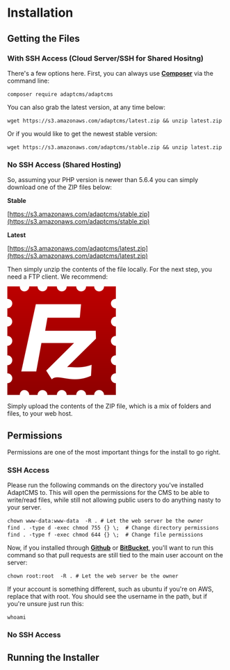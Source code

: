 # Installation

## Getting the Files

### With SSH Access \(Cloud Server/SSH for Shared Hositng\)

There's a few options here. First, you can always use [**Composer**](https://getcomposer.org/download/) via the command line:

```
composer require adaptcms/adaptcms
```

You can also grab the latest version, at any time below:

```
wget https://s3.amazonaws.com/adaptcms/latest.zip && unzip latest.zip
```

Or if you would like to get the newest stable version:

```
wget https://s3.amazonaws.com/adaptcms/stable.zip && unzip latest.zip
```

### No SSH Access \(Shared Hosting\)

So, assuming your PHP version is newer than 5.6.4 you can simply download one of the ZIP files below:

**Stable**

[https://s3.amazonaws.com/adaptcms/stable.zip](https://s3.amazonaws.com/adaptcms/stable.zip)

**Latest**

[https://s3.amazonaws.com/adaptcms/latest.zip](https://s3.amazonaws.com/adaptcms/latest.zip)

Then simply unzip the contents of the file locally. For the next step, you need a FTP client. We recommend:

[![](/assets/rsz_filezilla-logo.png)](https://filezilla-project.org/download.php?type=client)

Simply upload the contents of the ZIP file, which is a mix of folders and files, to your web host.

## Permissions

Permissions are one of the most important things for the install to go right.

### SSH Access

Please run the following commands on the directory you've installed AdaptCMS to. This will open the permissions for the CMS to be able to write/read files, while still not allowing public users to do anything nasty to your server.

```
chown www-data:www-data  -R . # Let the web server be the owner
find . -type d -exec chmod 755 {} \;  # Change directory permissions
find . -type f -exec chmod 644 {} \;  # Change file permissions
```

Now, if you installed through [**Github**](https://github.com/adaptcms/adaptcms) or [**BitBucket**](https://bitbucket.org/charliepage7/adaptcms), you'll want to run this command so that pull requests are still tied to the main user account on the server:

```
chown root:root  -R . # Let the web server be the owner
```

If your account is something different, such as ubuntu if you're on AWS, replace that with root. You should see the username in the path, but if you're unsure just run this:

```
whoami
```

### No SSH Access



## Running the Installer




